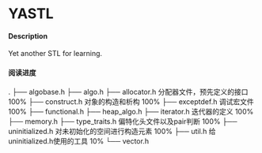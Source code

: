 # YASTL

#### Description
Yet another STL for learning.

#### 阅读进度
.
├── algobase.h
├── algo.h
├── allocator.h         分配器文件，预先定义的接口  100%
├── construct.h         对象的构造和析构           100%
├── exceptdef.h         调试宏文件                 100%
├── functional.h
├── heap_algo.h
├── iterator.h          迭代器的定义                 100%
├── memory.h
├── type_traits.h       偏特化头文件以及pair判断    100%
├── uninitialized.h     对未初始化的空间进行构造元素  100%
├── util.h              给uninitialized.h使用的工具   10%
└── vector.h
